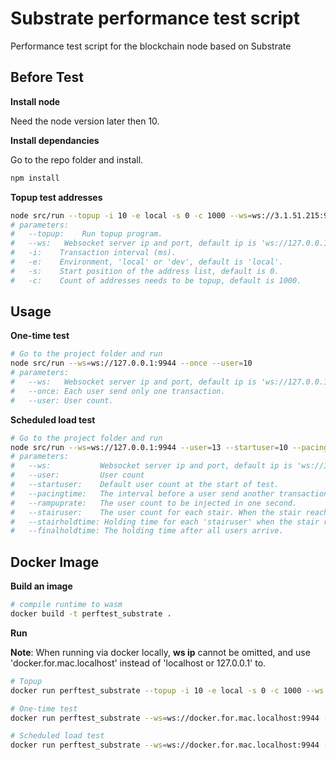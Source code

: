 # Substrate performance test script

Performance test script for the blockchain node based on Substrate

## Before Test

__Install node__

Need the node version later then 10.

__Install dependancies__

Go to the repo folder and install.
```bash
npm install
```

__Topup test addresses__
```bash
node src/run --topup -i 10 -e local -s 0 -c 1000 --ws=ws://3.1.51.215:9944
# parameters:
#   --topup:    Run topup program.
#   --ws:   Websocket server ip and port, default ip is 'ws://127.0.0.1:9944'.
#   -i:    Transaction interval (ms).
#   -e:    Environment, 'local' or 'dev', default is 'local'.
#   -s:    Start position of the address list, default is 0.
#   -c:    Count of addresses needs to be topup, default is 1000.
```

## Usage

__One-time test__
```bash
# Go to the project folder and run
node src/run --ws=ws://127.0.0.1:9944 --once --user=10
# parameters:
#   --ws:   Websocket server ip and port, default ip is 'ws://127.0.0.1:9944'.
#   --once: Each user send only one transaction.
#   --user: User count.
```

__Scheduled load test__
```bash
# Go to the project folder and run
node src/run --ws=ws://127.0.0.1:9944 --user=13 --startuser=10 --pacingtime=1 --rampuprate=1 --stairuser=5 --stairholdtime=60 --finalholdtime=600 
# parameters:
#   --ws:           Websocket server ip and port, default ip is 'ws://127.0.0.1:9944'.
#   --user:         User count
#   --startuser:    Default user count at the start of test.
#   --pacingtime:   The interval before a user send another transaction.
#   --rampuprate:   The user count to be injected in one second.
#   --stairuser:    The user count for each stair. When the stair reached, it will hold for defined time (stairholdtime).
#   --stairholdtime: Holding time for each 'stairuser' when the stair reached.
#   --finalholdtime: The holding time after all users arrive.
```

## Docker Image

__Build an image__  
```bash
# compile runtime to wasm
docker build -t perftest_substrate .
```

__Run__

**Note**: When running via docker locally, **ws ip** cannot be omitted, and use 'docker.for.mac.localhost' instead of 'localhost or 127.0.0.1' to.

```bash
# Topup
docker run perftest_substrate --topup -i 10 -e local -s 0 -c 1000 --ws ws://3.1.51.215:9944

# One-time test
docker run perftest_substrate --ws=ws://docker.for.mac.localhost:9944 --once --user=10

# Scheduled load test
docker run perftest_substrate --ws=ws://docker.for.mac.localhost:9944 --user=13 --startuser=10 --pacingtime=1 --rampuprate=1 --stairuser=5 --stairholdtime=60 --finalholdtime=600 
```



